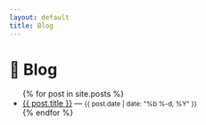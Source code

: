 ```yaml
---
layout: default
title: Blog
---
```


# 📝 Blog

<ul>
  {% for post in site.posts %}
    <li>
      <a href="{{ post.url }}">{{ post.title }}</a> — <small>{{ post.date | date: "%b %-d, %Y" }}</small>
    </li>
  {% endfor %}
</ul>
